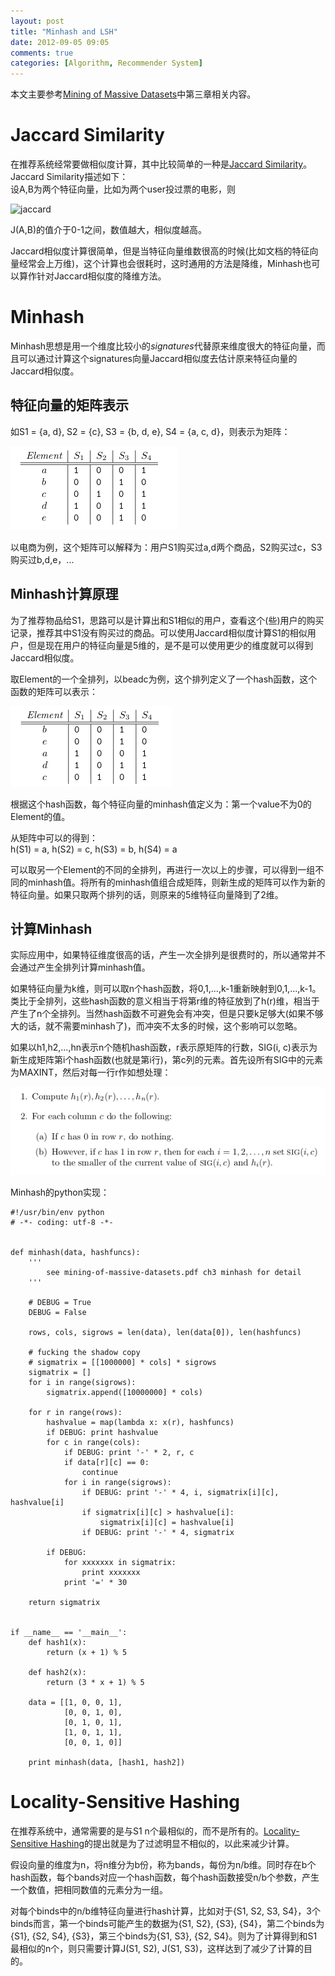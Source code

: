 ```yaml
---
layout: post
title: "Minhash and LSH"
date: 2012-09-05 09:05
comments: true
categories: [Algorithm, Recommender System]
---
```


本文主要参考[Mining of Massive Datasets](http://i.stanford.edu/~ullman/mmds.html)中第三章相关内容。

# Jaccard Similarity

在推荐系统经常要做相似度计算，其中比较简单的一种是[Jaccard Similarity](http://en.wikipedia.org/wiki/Jaccard_index)。Jaccard Similarity描述如下：  
设A,B为两个特征向量，比如为两个user投过票的电影，则  

![jaccard](http://upload.wikimedia.org/math/1/8/6/186c7f4e83da32e889d606140fae25a0.png)

J(A,B)的值介于0-1之间，数值越大，相似度越高。

Jaccard相似度计算很简单，但是当特征向量维数很高的时候(比如文档的特征向量经常会上万维)，这个计算也会很耗时，这时通用的方法是降维，Minhash也可以算作针对Jaccard相似度的降维方法。

# Minhash

Minhash思想是用一个维度比较小的*signatures*代替原来维度很大的特征向量，而且可以通过计算这个signatures向量Jaccard相似度去估计原来特征向量的Jaccard相似度。

## 特征向量的矩阵表示

如S1 = {a, d}, S2 = {c}, S3 = {b, d, e}, S4 = {a, c, d}，则表示为矩阵：

![Matrix Representation](/images/blogpng/matrix-representation.png)

以电商为例，这个矩阵可以解释为：用户S1购买过a,d两个商品，S2购买过c，S3购买过b,d,e，...

## Minhash计算原理

为了推荐物品给S1，思路可以是计算出和S1相似的用户，查看这个(些)用户的购买记录，推荐其中S1没有购买过的商品。可以使用Jaccard相似度计算S1的相似用户，但是现在用户的特征向量是5维的，是不是可以使用更少的维度就可以得到Jaccard相似度。

取Element的一个全排列，以beadc为例，这个排列定义了一个hash函数，这个函数的矩阵可以表示：

![a permutation](/images/blogpng/permutation.png)

根据这个hash函数，每个特征向量的minhash值定义为：第一个value不为0的Element的值。

从矩阵中可以的得到：  
h(S1) = a, h(S2) = c, h(S3) = b, h(S4) = a

可以取另一个Element的不同的全排列，再进行一次以上的步骤，可以得到一组不同的minhash值。将所有的minhash值组合成矩阵，则新生成的矩阵可以作为新的特征向量。如果只取两个排列的话，则原来的5维特征向量降到了2维。

## 计算Minhash

实际应用中，如果特征维度很高的话，产生一次全排列是很费时的，所以通常并不会通过产生全排列计算minhash值。

如果特征向量为k维，则可以取n个hash函数，将0,1,...,k-1重新映射到0,1,...,k-1。类比于全排列，这些hash函数的意义相当于将第r维的特征放到了h(r)维，相当于产生了n个全排列。当然hash函数不可避免会有冲突，但是只要k足够大(如果不够大的话，就不需要minhash了)，而冲突不太多的时候，这个影响可以忽略。

如果以h1,h2,...,hn表示n个随机hash函数，r表示原矩阵的行数，SIG(i, c)表示为新生成矩阵第i个hash函数(也就是第i行)，第c列的元素。首先设所有SIG中的元素为MAXINT，然后对每一行r作如想处理：

![algo minhash](/images/blogpng/algo-minhash.png)

Minhash的python实现：
```
#!/usr/bin/env python
# -*- coding: utf-8 -*-


def minhash(data, hashfuncs):
    '''
        see mining-of-massive-datasets.pdf ch3 minhash for detail
    '''

    # DEBUG = True
    DEBUG = False

    rows, cols, sigrows = len(data), len(data[0]), len(hashfuncs)

    # fucking the shadow copy
    # sigmatrix = [[1000000] * cols] * sigrows
    sigmatrix = []
    for i in range(sigrows):
        sigmatrix.append([10000000] * cols)

    for r in range(rows):
        hashvalue = map(lambda x: x(r), hashfuncs)
        if DEBUG: print hashvalue
        for c in range(cols):
            if DEBUG: print '-' * 2, r, c
            if data[r][c] == 0:
                continue
            for i in range(sigrows):
                if DEBUG: print '-' * 4, i, sigmatrix[i][c], hashvalue[i]
                if sigmatrix[i][c] > hashvalue[i]:
                    sigmatrix[i][c] = hashvalue[i]
                if DEBUG: print '-' * 4, sigmatrix

        if DEBUG:
            for xxxxxxx in sigmatrix:
                print xxxxxxx
            print '=' * 30

    return sigmatrix


if __name__ == '__main__':
    def hash1(x):
        return (x + 1) % 5

    def hash2(x):
        return (3 * x + 1) % 5

    data = [[1, 0, 0, 1],
            [0, 0, 1, 0],
            [0, 1, 0, 1],
            [1, 0, 1, 1],
            [0, 0, 1, 0]]

    print minhash(data, [hash1, hash2])
```

# Locality-Sensitive Hashing

在推荐系统中，通常需要的是与S1 n个最相似的，而不是所有的。[Locality-Sensitive Hashing](http://en.wikipedia.org/wiki/Locality_sensitive_hashing)的提出就是为了过滤明显不相似的，以此来减少计算。

假设向量的维度为n，将n维分为b份，称为bands，每份为n/b维。同时存在b个hash函数，每个bands对应一个hash函数，每个hash函数接受n/b个参数，产生一个数值，把相同数值的元素分为一组。

对每个binds中的n/b维特征向量进行hash计算，比如对于{S1, S2, S3, S4}，3个binds而言，第一个binds可能产生的数据为{S1, S2}, {S3}, {S4}，第二个binds为{S1}, {S2, S4}, {S3}，第三个binds为{S1, S3}, {S2, S4}。则为了计算得到和S1最相似的n个，则只需要计算J(S1, S2), J(S1, S3)，这样达到了减少了计算的目的。


